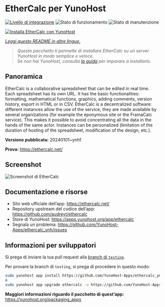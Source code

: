 <!--
N.B.: Questo README è stato automaticamente generato da <https://github.com/YunoHost/apps/tree/master/tools/readme_generator>
NON DEVE essere modificato manualmente.
-->

# EtherCalc per YunoHost

[![Livello di integrazione](https://dash.yunohost.org/integration/ethercalc.svg)](https://dash.yunohost.org/appci/app/ethercalc) ![Stato di funzionamento](https://ci-apps.yunohost.org/ci/badges/ethercalc.status.svg) ![Stato di manutenzione](https://ci-apps.yunohost.org/ci/badges/ethercalc.maintain.svg)

[![Installa EtherCalc con YunoHost](https://install-app.yunohost.org/install-with-yunohost.svg)](https://install-app.yunohost.org/?app=ethercalc)

*[Leggi questo README in altre lingue.](./ALL_README.md)*

> *Questo pacchetto ti permette di installare EtherCalc su un server YunoHost in modo semplice e veloce.*  
> *Se non hai YunoHost, consulta [la guida](https://yunohost.org/install) per imparare a installarlo.*

## Panoramica

EtherCalc is a collaborative spreadsheet that can be edited in real time. Each spreadsheet has its own URL. It has the basic functionalities: formatting, mathematical functions, graphics, adding comments, version history, export in HTML or in CSV. EtherCalc is a decentralized software: different instances allow the use of the service, they are made available by several organizations (for example the eponymous site or the FramaCalc service). This makes it possible to avoid concentrating all the data in the hands of the same actor. Instances can be personalized (limitation of the duration of hosting of the spreadsheet, modification of the design, etc.).

**Versione pubblicata:** 20240101~ynh1

**Prova:** <https://ethercalc.net/>

## Screenshot

![Screenshot di EtherCalc](./doc/screenshots/screenshot.png)

## Documentazione e risorse

- Sito web ufficiale dell’app: <https://ethercalc.net/>
- Repository upstream del codice dell’app: <https://github.com/audreyt/ethercalc>
- Store di YunoHost: <https://apps.yunohost.org/app/ethercalc>
- Segnala un problema: <https://github.com/YunoHost-Apps/ethercalc_ynh/issues>

## Informazioni per sviluppatori

Si prega di inviare la tua pull request alla [branch di `testing`](https://github.com/YunoHost-Apps/ethercalc_ynh/tree/testing).

Per provare la branch di `testing`, si prega di procedere in questo modo:

```bash
sudo yunohost app install https://github.com/YunoHost-Apps/ethercalc_ynh/tree/testing --debug
o
sudo yunohost app upgrade ethercalc -u https://github.com/YunoHost-Apps/ethercalc_ynh/tree/testing --debug
```

**Maggiori informazioni riguardo il pacchetto di quest’app:** <https://yunohost.org/packaging_apps>
